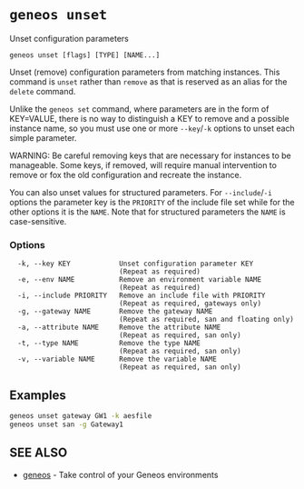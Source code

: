 # `geneos unset`

Unset configuration parameters

```text
geneos unset [flags] [TYPE] [NAME...]
```

Unset (remove) configuration parameters from matching instances. This
command is `unset` rather than `remove` as that is reserved as an alias
for the `delete` command.

Unlike the `geneos set` command, where parameters are in the form of
KEY=VALUE, there is no way to distinguish a KEY to remove and a possible
instance name, so you must use one or more `--key`/`-k` options to unset
each simple parameter.

WARNING: Be careful removing keys that are necessary for instances to be
manageable. Some keys, if removed, will require manual intervention to
remove or fox the old configuration and recreate the instance.

You can also unset values for structured parameters. For
`--include`/`-i` options the parameter key is the `PRIORITY` of the
include file set while for the other options it is the `NAME`. Note that
for structured parameters the `NAME` is case-sensitive.

### Options

```text
  -k, --key KEY            Unset configuration parameter KEY
                           (Repeat as required)
  -e, --env NAME           Remove an environment variable NAME
                           (Repeat as required)
  -i, --include PRIORITY   Remove an include file with PRIORITY
                           (Repeat as required, gateways only)
  -g, --gateway NAME       Remove the gateway NAME
                           (Repeat as required, san and floating only)
  -a, --attribute NAME     Remove the attribute NAME
                           (Repeat as required, san only)
  -t, --type NAME          Remove the type NAME
                           (Repeat as required, san only)
  -v, --variable NAME      Remove the variable NAME
                           (Repeat as required, san only)
```

## Examples

```bash
geneos unset gateway GW1 -k aesfile
geneos unset san -g Gateway1

```

## SEE ALSO

* [geneos](geneos.md)	 - Take control of your Geneos environments
